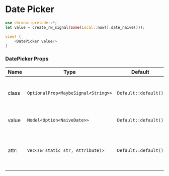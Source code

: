 # Date Picker

```rust demo
use chrono::prelude::*;
let value = create_rw_signal(Some(Local::now().date_naive()));

view! {
    <DatePicker value/>
}
```

### DatePicker Props

| Name | Type | Default | Desciption |
| --- | --- | --- | --- |
| class | `OptionalProp<MaybeSignal<String>>` | `Default::default()` | Addtional classes for the date picker element. |
| value | `Model<Option<NaiveDate>>` | `Default::default()` | Set the date picker value |
| attr: | `Vec<(&'static str, Attribute)>` | `Default::default()` | The dom attrs of the input element inside the component. |
